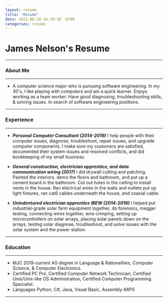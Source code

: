 ```yaml
---
layout: resume
title: "Resume"
date: 2023-06-20 14:30:30 -0700
categories: resume
---
```


# James Nelson's Resume

---

### About Me

---

- A computer science major who is pursuing software engineering. In my 30's, I like playing with computers and am a quick learner.
  Enjoys working as a team worker. Have good diagnosing, troubleshooting skills, & solving issues. In search of software engineering positions.

---

### Experience

---

- ***Personal Computer Consultant (2014-2019)*** I help people with their computer issues, diagnose, troubleshoot, repair issues, and upgrade 
  computer components. I make sure my customers are satisfied, documented their system issues and resolved conflicts, and did bookkeeping of my
  small business.

- ***General construction, electrician apprentice, and data communication wiring (2017)*** I did drywall cutting and patching. Painted the interiors.
  demo the floors and bathroom, and put up a cement board in the bathroom. Cut out holes in the ceiling to install vents in the house. Ran electrical
  wires in the walls and outlets put up light fixtures, ran cat6 cables underneath the house, and coaxial cable.

- ***Unindentured electrician apprentice IBEW (2014-2016)*** I helped put industrial-grade solar farm equipment together, do forensics, megger 
  testing, connecting wires together, wire crimping, setting up microcontrollers on solar arrays, placing solar panels down on the arrays, testing 
  solar diagnose, troubleshoot, and solve issues with the solar system and the power station.

---

### Education

---

- MJC 2019-current AS degree in Language & Rationalities, Computer Science, & Computer Electronics.
- Certified PC Pro, Certified Computer Network Technician, Certified Unix/Unix-like OS Administration, Certified Computer Programming Specialist.
- Languages Python, C#, Java, Visual Basic, Assembly-MIPS

---
